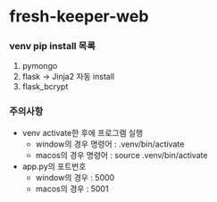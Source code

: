 # fresh-keeper-web

### venv pip install 목록

1. pymongo
2. flask -> Jinja2 자동 install
3. flask_bcrypt

### 주의사항

- venv activate한 후에 프로그램 실행
  - window의 경우 명령어 : .venv/bin/activate
  - macos의 경우 명령어 : source .venv/bin/activate
- app.py의 포트번호
  - window의 경우 : 5000
  - macos의 경우 : 5001

